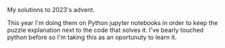 My solutions to 2023's advent.

This year I'm doing them on Python jupyter notebooks in order to keep the puzzle explanation next to the code that solves it. I've bearly touched python before so I'm taking this as an oportunuty to learn it.